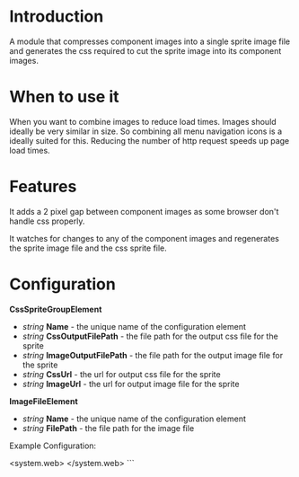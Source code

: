 # Introduction #

A module that compresses component images into a single sprite image file and generates the css required to cut the sprite image into its component images.

# When to use it #

When you want to combine images to reduce load times. Images should ideally be very similar in size. So combining all menu navigation icons is a ideally suited for this. Reducing the number of http request speeds up page load times.

# Features #

It adds a 2 pixel gap between component images as some browser don't handle css properly.

It watches for changes to any of the component images and regenerates the sprite image file and the css sprite file.

# Configuration #

**CssSpriteGroupElement**
  * _string_ **Name** - the unique name of the configuration element
  * _string_ **CssOutputFilePath** - the file path for the output css file for the sprite
  * _string_ **ImageOutputFilePath** - the file path for the output image file for the sprite
  * _string_ **CssUrl** - the url for output css file for the sprite
  * _string_ **ImageUrl** - the url for output image file for the sprite

**ImageFileElement**
  * _string_ **Name** - the unique name of the configuration element
  * _string_ **FilePath** - the file path for the image file


Example Configuration:<configuration>
	<configSections>
		<section name="CssSprite" type="Talifun.Web.CssSprite.Config.CssSpriteSection, Talifun.Web" requirePermission="false" allowDefinition="MachineToApplication"/>
	</configSections>
	<CssSprite>
		<cssSpriteGroups>
			<cssSpriteGroup name="GoodCssSprite" imageOutputFilePath="~/Static/Image/good-css-sprite.png" cssOutputFilePath="~/Static/Css/good-css-sprite.css">
				<files>
					<file name="GoodImage1" filePath="~/Static/Image/good/01.png"/>
					<file name="GoodImage2" filePath="~/Static/Image/good/02.png"/>
					<file name="GoodImage3" filePath="~/Static/Image/good/03.png"/>
					<file name="GoodImage4" filePath="~/Static/Image/good/04.png"/>
					<file name="GoodImage5" filePath="~/Static/Image/good/05.png"/>
					<file name="GoodImage6" filePath="~/Static/Image/good/06.png"/>
					<file name="GoodImage7" filePath="~/Static/Image/good/07.png"/>
					<file name="GoodImage8" filePath="~/Static/Image/good/08.png"/>
					<file name="GoodImage9" filePath="~/Static/Image/good/09.png"/>
					<file name="GoodImage10" filePath="~/Static/Image/good/10.png"/>
				</files>
			</cssSpriteGroup>
			<cssSpriteGroup name="BadCssSprite" imageOutputFilePath="~/Static/Image/bad-css-sprite.png" cssOutputFilePath="~/Static/Css/bad-css-sprite.css">
				<files>
					<file name="BadImage1" filePath="~/Static/Image/bad/background-nav-ages-11-14.gif"/>
					<file name="BadImage2" filePath="~/Static/Image/bad/logo.gif"/>
					<file name="BadImage3" filePath="~/Static/Image/bad/Main.jpg"/>
				</files>
			</cssSpriteGroup>
		</cssSpriteGroups>
	</CssSprite>
	<system.web>
		<httpModules>
			<add name="CssSpriteModule" type="Talifun.Web.CssSprite.CssSpriteModule, Talifun.Web"/>
		</httpModules>
	</system.web>
</configuration>```